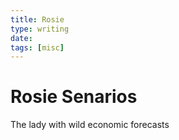 ```yaml
---
title: Rosie
type: writing
date:
tags: [misc]
---
```

# Rosie Senarios
The lady with wild economic forecasts
